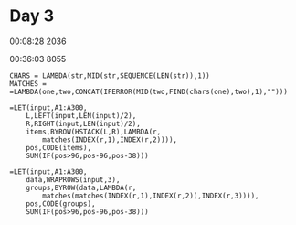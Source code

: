 # Day 3
00:08:28  2036

00:36:03   8055

    CHARS = LAMBDA(str,MID(str,SEQUENCE(LEN(str)),1))
    MATCHES = =LAMBDA(one,two,CONCAT(IFERROR(MID(two,FIND(chars(one),two),1),"")))
    
    =LET(input,A1:A300,
        L,LEFT(input,LEN(input)/2),
        R,RIGHT(input,LEN(input)/2),
        items,BYROW(HSTACK(L,R),LAMBDA(r,
            matches(INDEX(r,1),INDEX(r,2)))),
        pos,CODE(items),
        SUM(IF(pos>96,pos-96,pos-38)))

    =LET(input,A1:A300,
        data,WRAPROWS(input,3),
        groups,BYROW(data,LAMBDA(r,
            matches(matches(INDEX(r,1),INDEX(r,2)),INDEX(r,3)))),
        pos,CODE(groups),
        SUM(IF(pos>96,pos-96,pos-38)))
